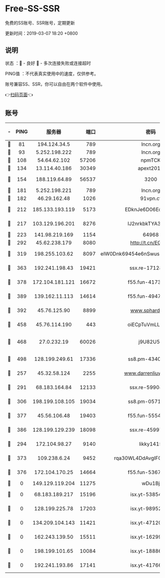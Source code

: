 # Free-SS-SSR

免费的SS账号、SSR账号，定期更新

更新时间：2019-03-07 18:20 +0800

## 说明

状态     ：🙂 - 良好 🙁 - 多次连接失败或连接超时

PING值   ：不代表真实使用中的速度，仅供参考。

账号兼容SS、SSR，你可以自由在两个软件中使用。

👉[扫码页面](https://liesauer.github.io/Free-SS-SSR/)👈

## 账号

|-|PING|服务器|端口|密码|加密方式|区域|
|:----:|:----:|:-----:|-----:|:----:|:----:|:----:|
|🙂|81|194.124.34.5|789|lncn.org|rc4|JP|
|🙂|93|5.252.198.222|789|lncn.org|rc4|JP|
|🙂|108|54.64.62.102|57206|npmTCK|rc4-md5|JP|
|🙂|134|13.114.40.186|30349|apext2019|chacha20|JP|
|🙂|154|188.119.64.89|56537|3200|aes-256-cfb|RU|
|🙂|181|5.252.198.221|789|lncn.org|rc4|JP|
|🙂|182|46.29.162.48|1026|91vpn.cf|rc4-md5|RU|
|🙂|212|185.133.193.119|5173|EDknJe6D06EoWDaw|aes-256-cfb|US|
|🙂|217|103.129.196.201|8276|lJ2nrkbkTYA30wv0|aes-256-cfb|US|
|🙂|223|141.98.219.169|1154|64968|chacha20|US|
|🙂|292|45.62.238.179|8080|http://t.cn/EGJIyrl|rc4-md5|CA|
|🙂|319|198.255.103.62|8097|eIW0Dnk69454e6nSwuspv9DmS201tQ0D|aes-256-cfb|US|
|🙂|363|192.241.198.43|19421|ssx.re-17128013|aes-256-cfb|US|
|🙂|378|172.104.181.121|16672|f55.fun-41734869|aes-256-cfb|SG|
|🙂|389|139.162.11.113|14614|f55.fun-49472003|aes-256-cfb|SG|
|🙂|392|45.76.125.90|8899|www.sphard.com|aes-256-cfb|AU|
|🙂|458|45.76.114.190|443|oiECpTuVmLLxk4Ts|aes-256-cfb|AU|
|🙂|468|27.0.232.19|60026|j9U82U53|xchacha20-ietf-poly1305|HK|
|🙂|498|128.199.249.61|17336|ss8.pm-43407054|aes-256-cfb|SG|
|🙂|257|45.32.58.124|2255|www.darrenliuwei.com|aes-256-cfb|JP|
|🙂|291|68.183.164.84|12133|ssx.re-59904626|aes-256-cfb|US|
|🙂|306|198.199.108.105|19034|ss8.pm-05716410|aes-256-cfb|US|
|🙂|377|45.56.106.48|19403|f55.fun-55549591|aes-256-cfb|US|
|🙂|386|128.199.129.239|18098|ssx.re-45997655|aes-256-cfb|SG|
|🙁|294|172.104.98.27|9140|likky1415|aes-256-cfb|JP|
|🙁|373|109.238.6.24|9452|rqa30WL4DdAvgIFG6Fs3znzTa|aes-256-cfb|FR|
|🙁|376|172.104.170.25|14664|f55.fun-53676794|aes-256-cfb|SG|
|🙁|0|149.129.119.204|11275|wDu1Bj|rc4-md5|HK|
|🙁|0|68.183.189.217|15196|isx.yt-53854583|aes-256-cfb|SG|
|🙁|0|128.199.225.78|17203|isx.yt-98952037|aes-256-cfb|SG|
|🙁|0|134.209.104.143|11421|isx.yt-47120131|aes-256-cfb|SG|
|🙁|0|162.243.139.50|15511|isx.yt-16299979|aes-256-cfb|US|
|🙁|0|198.199.101.65|10084|isx.yt-18886223|aes-256-cfb|US|
|🙁|0|192.241.193.86|17141|isx.yt-41766663|aes-256-cfb|US|
